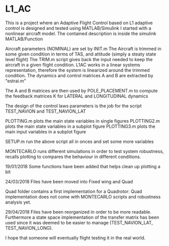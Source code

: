 # L1_AC
This is a project where an Adaptive Flight Control based on L1 adaptive control is designed and tested using MATLAB/Simulink
I started with a nonlinear aircraft model. The contained description is inside the simulink MATLAB/Function

Aircraft parameters (NOMINAL) are set by INIT.m 
The Aircraft is trimmed in some given condition in terms of TAS, and attitude (simply a steaty state level flight)
The TRIM.m script gives back the input needed to keep the aircraft in a given flight condition.
L1AC works in a linear systems representation, therefore the system is linearized around the trimmed condition.
The dynamics and control matrices A and B are extracted by "estrai.m"

The A and B matrices are then used by POLE_PLACEMENT.m to compute the feedback matrices K for LATERAL and LONGITUDINAL dynamics

The design of the control laws parameters is the job for the script TEST_NAVION and TEST_NAVION_LAT

PLOTTING.m plots the main state variables in single figures
PLOTTING2.m plots the main state variables in a subplot figure
PLOTTING3.m plots the main input variables in a subplot figure

SETUP.m run the above script all in onces and set some more variables

MONTECARLO runs different simulations in order to test system robustness, recalls plotting to compares the behaviour in different conditions.

19/01/2018 Some functions have been added that helps clean up plotting a bit

24/03/2018 Files have been moved into Fixed wing and Quad

Quad folder contains a first implementation for a Quadrotor: Quad implementation does not come with MONTECARLO scripts and robustness analysis yet.

29/04/2018 Files have been reorganized in order to be more readable. Furthermore a state space implementation of the transfer matrix has been used since it was deemed to be easier to manage (TEST_NAVION_LAT, TEST_NAVION_LONG).

I hope that someone will eventually flight testing it in the real world.
